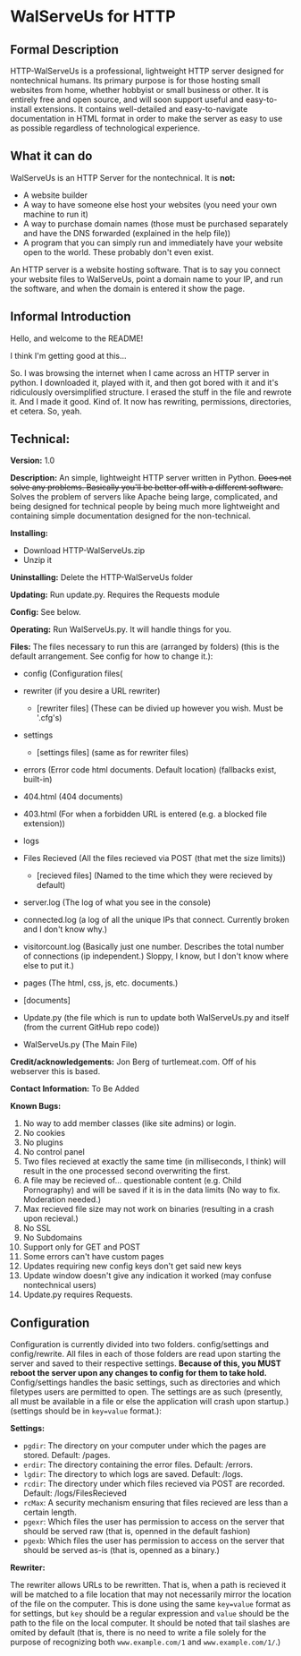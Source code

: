 WalServeUs for HTTP
===================

Formal Description
------------------
HTTP-WalServeUs is a professional, lightweight HTTP server designed for nontechnical humans. Its primary purpose is for those hosting small websites from home, whether hobbyist or small business or other. It is entirely free and open source, and will soon support useful and easy-to-install extensions. It contains well-detailed and easy-to-navigate documentation in HTML format in order to make the server as easy to use as possible regardless of technological experience.

What it can do
--------------
WalServeUs is an HTTP Server for the nontechnical. It is **not:**
* A website builder
* A way to have someone else host your websites (you need your own machine to run it)
* A way to purchase domain names (those must be purchased separately and have the DNS forwarded (explained in the help file))
* A program that you can simply run and immediately have your website open to the world. These probably don't even exist.

An HTTP server is a website hosting software. That is to say you connect your website files to WalServeUs, point a domain name to your IP, and run the software, and when the domain is entered it show the page.

Informal Introduction
---------------------
Hello, and welcome to the README!

I think I'm getting good at this...

So. I was browsing the internet when I came across an HTTP server in python. I downloaded it, played with it, and then got bored with it and it's ridiculously oversimplified structure. I erased the stuff in the file and rewrote it. And I made it good. Kind of. It now has rewriting, permissions, directories, et cetera. So, yeah.


Technical:
----------
**Version:** 1.0

**Description:** An simple, lightweight HTTP server written in Python. ~~Does not solve any problems. Basically you'll be better off with a different software.~~ Solves the problem of servers like Apache being large, complicated, and being designed for technical people by being much more lightweight and containing simple documentation designed for the non-technical.

**Installing:**
* Download HTTP-WalServeUs.zip
* Unzip it

**Uninstalling:** Delete the HTTP-WalServeUs folder

**Updating:** Run update.py. Requires the Requests module

**Config:** See below.

**Operating:** Run WalServeUs.py. It will handle things for you.

**Files:** The files necessary to run this are (arranged by folders) (this is the default arrangement. See config for how to change it.):

* config (Configuration files(

 * rewriter (if you desire a URL rewriter)
 
   * [rewriter files] (These can be divied up however you wish. Must be '.cfg's)
  
 * settings
 
   * [settings files] (same as for rewriter files)
  
* errors (Error code html documents. Default location) (fallbacks exist, built-in)

 * 404.html (404 documents)
 
 * 403.html (For when a forbidden URL is entered (e.g. a blocked file extension))
 
* logs

 * Files Recieved (All the files recieved via POST (that met the size limits))

   * [recieved files] (Named to the time which they were recieved by default)

 * server.log (The log of what you see in the console)

 * connected.log (a log of all the unique IPs that connect. Currently broken and I don't know why.)

 * visitorcount.log (Basically just one number. Describes the total number of connections (ip independent.) Sloppy, I know, but I don't know where else to put it.)

* pages (The html, css, js, etc. documents.)

 * [documents]

* Update.py (the file which is run to update both WalServeUs.py and itself (from the current GitHub repo code))

* WalServeUs.py (The Main File)

**Credit/acknowledgements:** Jon Berg of turtlemeat.com. Off of his webserver this is based.

**Contact Information:** To Be Added

**Known Bugs:**
1. No way to add member classes (like site admins) or login.
2. No cookies
3. No plugins
4. No control panel
5. Two files recieved at exactly the same time (in milliseconds, I think) will result in the one processed second overwriting the first.
6. A file may be recieved of... questionable content (e.g. Child Pornography) and will be saved if it is in the data limits (No way to fix. Moderation needed.)
7. Max recieved file size may not work on binaries (resulting in a crash upon recieval.)
8. No SSL
9. No Subdomains
10. Support only for GET and POST
11. Some errors can't have custom pages
12. Updates requiring new config keys don't get said new keys
13. Update window doesn't give any indication it worked (may confuse nontechnical users)
14. Update.py requires Requests.

Configuration
-------------
Configuration is currently divided into two folders. config/settings and config/rewrite. All files in each of those folders are read upon starting the server and saved to their respective settings. **Because of this, you MUST reboot the server upon any changes to config for them to take hold.** Config/settings handles the basic settings, such as directories and which filetypes users are permitted to open. The settings are as such (presently, all must be available in a file or else the application will crash upon startup.) (settings should be in `key=value` format.):

**Settings:**
* `pgdir`: The directory on your computer under which the pages are stored. Default: /pages.
* `erdir`: The directory containing the error files. Default: /errors.
* `lgdir`: The directory to which logs are saved. Default: /logs.
* `rcdir`: The directory under which files recieved via POST are recorded. Default: /logs/FilesRecieved
* `rcMax`: A security mechanism ensuring that files recieved are less than a certain length.
* `pgexr`: Which files the user has permission to access on the server that should be served raw (that is, openned in the default fashion)
* `pgexb`: Which files the user has permission to access on the server that should be served as-is (that is, openned as a binary.)

**Rewriter:**

The rewriter allows URLs to be rewritten. That is, when a path is recieved it will be matched to a file location that may not necessarily mirror the location of the file on the computer. This is done using the same `key=value` format as for settings, but `key` should be a regular expression and `value` should be the path to the file on the local computer. It should be noted that tail slashes are omited by default (that is, there is no need to write a file solely for the purpose of recognizing both `www.example.com/1` and `www.example.com/1/`.)
